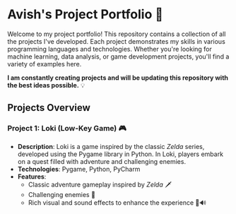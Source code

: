 # Avish's Project Portfolio 🚀

Welcome to my project portfolio! This repository contains a collection of all the projects I've developed. Each project demonstrates my skills in various programming languages and technologies. Whether you're looking for machine learning, data analysis, or game development projects, you'll find a variety of examples here.

**I am constantly creating projects and will be updating this repository with the best ideas possible.** 💡

## Projects Overview

### Project 1: Loki (Low-Key Game) 🎮
- **Description**: Loki is a game inspired by the classic *Zelda* series, developed using the Pygame library in Python. In Loki, players embark on a quest filled with adventure and challenging enemies.
- **Technologies**: Pygame, Python, PyCharm
- **Features**: 
  - Classic adventure gameplay inspired by *Zelda* 🗡️
  - Challenging enemies 🐉
  - Rich visual and sound effects to enhance the experience 🎨🔊
